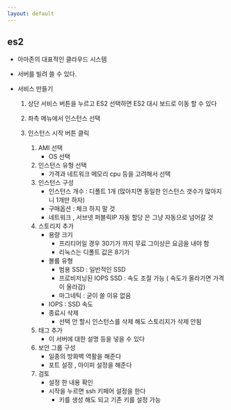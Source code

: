 ```yaml
---
layout: default 
---
```

## es2 
- 아마존의 대표적인 클라우드 시스템
- 서버를 빌려 쓸 수 있다. 


- 서비스 만들기
    1. 상단 서비스 버튼을 누르고 ES2 선택하면 ES2 대시 보드로 이동 할 수 있다 
    2. 좌측 메뉴에서 인스턴스 선택
    3. 인스턴스 시작 버튼 클릭
    
        1. AMI 선택 
            - OS 선택 
        2. 인스턴스 유형 선택
            - 가격과 네트워크 메모리 cpu 등을 고려해서 선택
        3. 인스턴스 구성
            - 인스턴스 개수 : 디폴트 1개 (많아지면 동일한 인스턴스 갯수가 많아지니 1개만 하자)
            - 구매옵션 : 체크 하지 말 것
            - 네트워크 , 서브넷 퍼블릭IP 자동 할당 은 그냥 자동으로 넘어갈 것
        4. 스토리지 추가 
            - 용량 크기 
                - 프리티어일 경우 30기가 까지 무료 그이상은 요금을 내야 함 
                - 리눅스는 디폴트 값은 8기가
            - 볼륨 유형
                - 범용 SSD : 일반적인 SSD
                - 프로비저닝된 IOPS SSD : 속도 조절 가능 ( 속도가 올라가면 가격이 올라감)
                - 마그네틱 : 굳이 쓸 이유 없음
            - IOPS : SSD 속도
            - 종료시 삭제 
                - 선택 안 할시 인스턴스를 삭제 해도 스토리지가 삭제 안됨
        5. 태그 추가 
            - 이 서버에 대한 설명 등을 넣을 수 있다
        6. 보안 그룹 구성
            - 일종의 방화벽 역활을 해준다 
            - 포트 설정 , 아이피 설정을 해준다
        7. 검토 
            - 설정 한 내용 확인 
            - 시작을 누르면 ssh 키페어 설정을 한다
                - 키를 생성 해도 되고 기존 키를 설정 가능 
                
